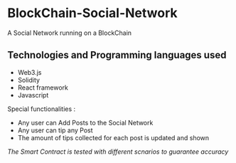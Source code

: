 # BlockChain-Social-Network
A Social Network running on a BlockChain

## Technologies and Programming languages used

- Web3.js
- Solidity
- React framework
- Javascript


Special functionalities :

- Any user can Add Posts to the Social Network
- Any user can tip any Post
- The amount of tips collected for each post is updated and shown

*The Smart Contract is tested with different scnarios to guarantee accuracy*
